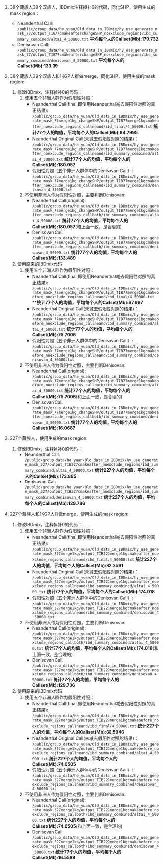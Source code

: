 1. 38个藏族人39个汉族人，IBDmix注释掉补0的代码，同化SHP，使用生成的mask region：
    - Neanderthal Call:
    ```/public/group_data/he_yuan/Old_data_in_IBDmix/hy_use_generate_mask_77/output_TIB77cmakeafterchangeSHP_noexclude_regions/ibd_summary_combined/altai_4_50000.txt```
    **平均每个人的Callset(Mb):179.732**
    - Denisovan Call:
    ```/public/group_data/he_yuan/Old_data_in_IBDmix/hy_use_generate_mask_77/output_TIB77cmakeafterchangeSHP_noexclude_regions/ibd_summary_combined/denisovan_4_50000.txt```
    **平均每个人的Callset(Mb):133.39**
2. 38个藏族人39个汉族人和1KGP人群做merge，同化SHP，使用生成的mask region:
    1. 修改IBDmix，注释掉补0的代码：
        1. 使用五个非洲人群作为假阳性对照：
            - Neanderthal Call(final,即使用Neanderthal减去假阳性对照的真正结果):
            ```/public/group_data/he_yuan/Old_data_in_IBDmix/hy_use_generate_mask_77merge1kg_changeSHP/output_TIB77merge1kgcmakeafter_noexclude_regions_callneand/ibd_final/4_50000.txt```
            **统计77个人的均值，平均每个人的Callset(Mb):84.7995**
            - Neanderthal Original Call(未减去假阳性对照的结果)：
            ```/public/group_data/he_yuan/Old_data_in_IBDmix/hy_use_generate_mask_77merge1kg_changeSHP/output_TIB77merge1kgcmakeafter_noexclude_regions_callneand/ibd_summary_combined/altai_4_50000.txt```
            **统计77个人的均值，平均每个人的Callset(Mb):180.057**
            - 假阳性对照（五个非洲人群体中的Denisovan Call）:
            ```/public/group_data/he_yuan/Old_data_in_IBDmix/hy_use_generate_mask_77merge1kg_changeSHP/output_TIB77merge1kgcmakeafter_noexclude_regions_callneand/ibd_summary_combined/denisovan_4_50000.txt```
        2. 不使用非洲人作为假阳性对照，主要判断Denisovan:
            - Neanderthal Call(original):
            ```/public/group_data/he_yuan/Old_data_in_IBDmix/hy_use_generate_mask_77merge1kg_changeSHP/output_TIB77merge1kgcmakeafter_noexclude_regions_callboth/ibd_summary_combined/altai_4_50000.txt```
            **统计77个人的均值，平均每个人的Callset(Mb):180.057**(和上面一致，是合理的)
            - Denisovan Call:
            ```/public/group_data/he_yuan/Old_data_in_IBDmix/hy_use_generate_mask_77merge1kg_changeSHP/output_TIB77merge1kgcmakeafter_noexclude_regions_callboth/ibd_summary_combined/denisovan_4_50000.txt```
            **统计77个人的均值，平均每个人的Callset(Mb):133.489**
    2. 使用原来的IBDmix代码
        1. 使用五个非洲人群作为假阳性对照：
            - Neanderthal Call(final,即使用Neanderthal减去假阳性对照的真正结果):
            ```/public/group_data/he_yuan/Old_data_in_IBDmix/hy_use_generate_mask_77merge1kg_changeSHP/output_TIB77merge1kgcmakebefore_noexclude_regions_callneand/ibd_final/4_50000.txt```
            ****统计77个人的均值，平均每个人的Callset(Mb):67.967**
            - Neanderthal Original Call(未减去假阳性对照的结果)：
            ```/public/group_data/he_yuan/Old_data_in_IBDmix/hy_use_generate_mask_77merge1kg_changeSHP/output_TIB77merge1kgcmakebefore_noexclude_regions_callneand/ibd_summary_combined/altai_4_50000.txt```
            **统计77个人的均值，平均每个人的Callset(Mb):75.7006**
            - 假阳性对照（五个非洲人群体中的Denisovan Call）:
            ```/public/group_data/he_yuan/Old_data_in_IBDmix/hy_use_generate_mask_77merge1kg_changeSHP/output_TIB77merge1kgcmakebefore_noexclude_regions_callneand/ibd_summary_combined/denisovan_4_50000.txt```
        2. 不使用非洲人作为假阳性对照，主要判断Denisovan:
            - Neanderthal Call(original):
            ```/public/group_data/he_yuan/Old_data_in_IBDmix/hy_use_generate_mask_77merge1kg_changeSHP/output_TIB77merge1kgcmakebefore_noexclude_regions_callboth/ibd_summary_combined/altai_4_50000.txt```
            **统计77个人的均值，平均每个人的Callset(Mb):75.7006**(和上面一致，是合理的)
            - Denisovan Call:
            ```/public/group_data/he_yuan/Old_data_in_IBDmix/hy_use_generate_mask_77merge1kg_changeSHP/output_TIB77merge1kgcmakeafter_noexclude_regions_callboth/ibd_summary_combined/denisovan_4_50000.txt```
            **统计77个人的均值，平均每个人的Callset(Mb):16.0687**
3. 227个藏族人，使用生成的mask region:
    1. 修改IBDmix，注释掉补0的代码：
        - Neanderthal Call:
        ```/public/group_data/he_yuan/Old_data_in_IBDmix/hy_use_generate_mask_227/output_TIB227cmakeafter_noexclude_regions/ibd_summary_combined/altai_4_50000.txt```
        **统计227个人的均值，平均每个人的Callset(Mb):173.885**
        - Denisovan Call:
        ```/public/group_data/he_yuan/Old_data_in_IBDmix/hy_use_generate_mask_227/output_TIB227cmakeafter_noexclude_regions/ibd_summary_combined/denisovan_4_50000.txt```
        **统计227个人的均值，平均每个人的Callset(Mb):129.786**

4. 227个藏族人和1KGP人群做merge，使用生成的mask region:
    1. 修改IBDmix，注释掉补0的代码：
        1. 使用五个非洲人群作为假阳性对照：
            - Neanderthal Call(final,即使用Neanderthal减去假阳性对照的真正结果):
            ```/public/group_data/he_yuan/Old_data_in_IBDmix/hy_use_generate_mask_227merge1kg/output_TIB227merge1kgcmakeafter_noexclude_regions_callneand/ibd_final/4_50000.txt```
            **统计227个人的均值，平均每个人的Callset(Mb):82.2591**
            - Neanderthal Original Call(未减去假阳性对照的结果)：
            ```/public/group_data/he_yuan/Old_data_in_IBDmix/hy_use_generate_mask_227merge1kg/output_TIB227merge1kgcmakeafter_noexclude_regions_callneand/ibd_summary_combined/altai_4_50000.txt```
            **统计77个人的均值，平均每个人的Callset(Mb):174.018**
            - 假阳性对照（五个非洲人群体中的Denisovan Call）:
            ```/public/group_data/he_yuan/Old_data_in_IBDmix/hy_use_generate_mask_227merge1kg/output_TIB227merge1kgcmakeafter_noexclude_regions_callneand/ibd_summary_combined/denisovan_4_50000.txt```
        2. 不使用非洲人作为假阳性对照，主要判断Denisovan:
            - Neanderthal Call(original):
            ```/public/group_data/he_yuan/Old_data_in_IBDmix/hy_use_generate_mask_227merge1kg/output_TIB227merge1kgcmakeafter_noexclude_regions_callboth/ibd_summary_combined/altai_4_50000.txt```
            **统计77个人的均值，平均每个人的Callset(Mb):174.018**(和上面一致，是合理的)
            - Denisovan Call:
            ```/public/group_data/he_yuan/Old_data_in_IBDmix/hy_use_generate_mask_227merge1kg/output_TIB227merge1kgcmakeafter_noexclude_regions_callboth/ibd_summary_combined/denisovan_4_50000.txt```
            **统计77个人的均值，平均每个人的Callset(Mb):129.736**
    2. 使用原来的IBDmix代码
        1. 使用五个非洲人群作为假阳性对照：
            - Neanderthal Call(final,即使用Neanderthal减去假阳性对照的真正结果):
            ```/public/group_data/he_yuan/Old_data_in_IBDmix/hy_use_generate_mask_227merge1kg/output_TIB227merge1kgcmakebefore_noexclude_regions_callneand/ibd_final/4_50000.txt```
            **统计227个人的均值，平均每个人的Callset(Mb):66.5946**
            - Neanderthal Original Call(未减去假阳性对照的结果)：
            ```/public/group_data/he_yuan/Old_data_in_IBDmix/hy_use_generate_mask_227merge1kg/output_TIB227merge1kgcmakebefore_noexclude_regions_callneand/ibd_summary_combined/altai_4_50000.txt```
            **统计227个人的均值，平均每个人的Callset(Mb):74.0505**
            - 假阳性对照（五个非洲人群体中的Denisovan Call）:
            ```/public/group_data/he_yuan/Old_data_in_IBDmix/hy_use_generate_mask_227merge1kg/output_TIB227merge1kgcmakebefore_noexclude_regions_callneand/ibd_summary_combined/denisovan_4_50000.txt```
        2. 不使用非洲人作为假阳性对照，主要判断Denisovan:
            - Neanderthal Call(original):
            ```/public/group_data/he_yuan/Old_data_in_IBDmix/hy_use_generate_mask_227merge1kg/output_TIB227merge1kgcmakebefore_noexclude_regions_callboth/ibd_summary_combined/altai_4_50000.txt```
            **统计227个人的均值，平均每个人的Callset(Mb):74.0505**(和上面一致，是合理的)
            - Denisovan Call:
            ```/public/group_data/he_yuan/Old_data_in_IBDmix/hy_use_generate_mask_227merge1kg/output_TIB227merge1kgcmakebefore_noexclude_regions_callboth/ibd_summary_combined/denisovan_4_50000.txt```
            **统计77个人的均值，平均每个人的Callset(Mb):16.5589**
    
